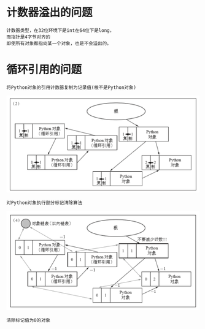 

# 计数器溢出的问题

    计数器类型，在32位环境下是int在64位下是long，
    而指针是4字节对齐的
    即使所有对象都指向某一个对象，也是不会溢出的。

# 循环引用的问题

    将Python对象的引用计数器复制为记录值(根不是Python对象)
 
 ![](https://github.com/RodJohn/jvm/blob/master/img/%E5%BE%AA%E7%8E%AF%E5%BC%95%E7%94%A8%E8%A7%A3%E5%86%B3%E6%96%B9%E6%B3%951.png)
 
 
    对Python对象执行部分标记清除算法
    

 ![](https://github.com/RodJohn/jvm/blob/master/img/%E5%BE%AA%E7%8E%AF%E5%BC%95%E7%94%A8%E8%A7%A3%E5%86%B3%E6%96%B9%E6%B3%952.png)
 
    清除标记值为0的对象
